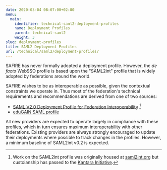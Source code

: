 ```yaml
---
date: 2020-03-04 08:07:00+02:00
menu:
  main:
    identifier: technical-saml2-deployment-profiles
    name: Deployment Profiles
    parent: technical-saml2
    weight: 3
slug: deployment-profiles
title: SAML2 Deployment Profiles
url: /technical/saml2/deployment-profiles/
---
```


SAFIRE has never formally adopted a deployment profile. However, the _de facto_ WebSSO profile is based upon the "SAML2int" profile that is widely adopted by federations around the world.

SAFIRE wishes to be as interoperable as possible, given the contextual constraints we operate in. Thus most of the federation's technical requirements and recommendations are derived from one of two sources:

* [SAML V2.0 Deployment Profile for Federation Interoperability](https://kantarainitiative.github.io/SAMLprofiles/saml2int.html) [^SAML2int]
* [eduGAIN SAML profile](https://technical.edugain.org/doc/eduGAIN-saml-profile.pdf)

All new providers are expected to operate largely in compliance with these profiles, which in turn ensures maximum interoperability with other federations. Existing providers are always strongly encouraged to update their deployments where possible to track changes in the profiles. However, a minimum baseline of SAML2int v0.2 is expected.

[^SAML2int]: Work on the SAML2int profile was originally housed at [saml2int.org](https://saml2int.org/) but custoianship has passed to the [Kantara Initiative](https://kantarainitiative.org/).
